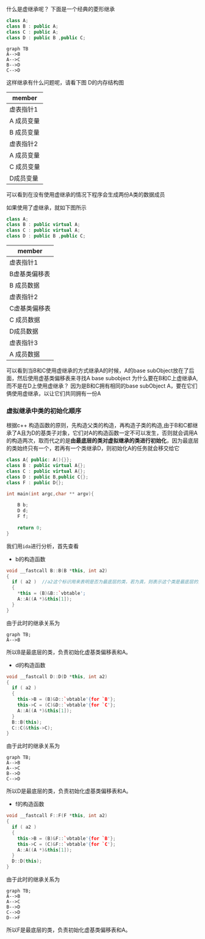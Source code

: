 什么是虚继承呢？
下面是一个经典的菱形继承
~~~c++
class A;
class B : public A;
class C : public A;
class D : public B ,public C;
~~~
~~~mermaid
graph TB
A-->B
A-->C
B-->D
C-->D
~~~

这样继承有什么问题呢，请看下图 D的内存结构图

| member     |
| ---------- |
| 虚表指针1  |
| A 成员变量 |
| B 成员变量 |
| 虚表指针2  |
| A 成员变量 |
| C 成员变量 |
| D成员变量  |

 可以看到在没有使用虚继承的情况下程序会生成两份A类的数据成员

如果使用了虚继承，就如下图所示
~~~c++
class A;
class B : public virtual A;
class C : public virtual A;
class D : public B ,public C;
~~~
| member        |
| ------------- |
| 虚表指针1     |
| B虚基类偏移表 |
| B 成员数据    |
| 虚表指针2     |
| C虚基类偏移表 |
| C 成员数据    |
| D成员数据     |
| 虚表指针3     |
| A 成员数据    |

可以看到当B和C使用虚继承的方式继承A的时候，A的base subObject放在了后面，然后使用虚基类偏移表来寻找A base subobject
为什么要在B和C上虚继承A,而不是在D上使用虚继承？
因为是B和C拥有相同的base subObject A，要在它们俩使用虚继承，以让它们共同拥有一份A

### 虚拟继承中类的初始化顺序

根据c++ 构造函数的原则，先构造父类的构造，再构造子类的构造,由于B和C都继承了A且为D的基类子对象，它们对A的构造函数一定不可以发生，否则就会调用A的构造两次，取而代之的是**由最底层的类对虚拟继承的类进行初始化**，因为最底层的类始终只有一个，若再有一个类继承D，则初始化A的任务就会移交给它

~~~c++
class A{ public: A(){}};
class B : public virtual A{};
class C : public virtual A{};
class D : public B,public C{};
class F : public D{};

int main(int argc,char ** argv){
	
	B b;
	D d;
	F f;	
	
	return 0;
}
~~~

我们用`ida`进行分析，首先查看

- b的构造函数

~~~c++
void __fastcall B::B(B *this, int a2)
{
  if ( a2 )  //a2这个标识用来表明是否为最底层的类，若为真，则表示这个类是最底层的类，需要初始化虚继承的基类
  {
    *this = (B)&B::`vbtable';
    A::A((A *)&this[1]);
  }
}
~~~

由于此时的继承关系为

~~~mermaid
graph TB;
A-->B
~~~

所以B是最底层的类，负责初始化虚基类偏移表和A。



- d的构造函数

~~~c++
void __fastcall D::D(D *this, int a2)
{
  if ( a2 )
  {
    this->B = (B)&D::`vbtable'{for `B'};
    this->C = (C)&D::`vbtable'{for `C'};
    A::A((A *)&this[1]);
  }
  B::B(this);
  C::C(&this->C);
}
~~~

由于此时的继承关系为

~~~mermaid
graph TB;
A-->B
A-->C
B-->D
C-->D
~~~

所以D是最底层的类，负责初始化虚基类偏移表和A。

- f的构造函数

~~~c++
void __fastcall F::F(F *this, int a2)
{
  if ( a2 )
  {
    this->B = (B)&F::`vbtable'{for `B'};
    this->C = (C)&F::`vbtable'{for `C'};
    A::A((A *)&this[1]);
  }
  D::D(this);
}
~~~
由于此时的继承关系为
~~~mermaid
graph TB;
A-->B
A-->C
B-->D
C-->D
D-->F
~~~
所以F是最底层的类，负责初始化虚基类偏移表和A。